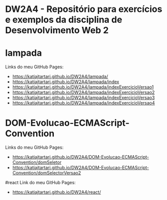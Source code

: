 # DW2A4 - Repositório para exercícios e exemplos da disciplina de Desenvolvimento Web 2

# lampada
Links do meu GitHub Pages:
* https://katiajtartari.github.io/DW2A4/lampada/
* https://katiajtartari.github.io/DW2A4/lampada/index
* https://katiajtartari.github.io/DW2A4/lampada/indexExercicioVersao1
* https://katiajtartari.github.io/DW2A4/lampada/indexExercicioVersao2
* https://katiajtartari.github.io/DW2A4/lampada/indexExercicioVersao3
* https://katiajtartari.github.io/DW2A4/lampada/indexExercicioVersao4

# DOM-Evolucao-ECMAScript-Convention
Links do meu GitHub Pages:
* https://katiajtartari.github.io/DW2A4/DOM-Evolucao-ECMAScript-Convention/domSeletor
* https://katiajtartari.github.io/DW2A4/DOM-Evolucao-ECMAScript-Convention/domSelectorVersao2

#react
Link do meu GitHub Pages:
* https://katiajtartari.github.io/DW2A4/react/
